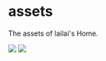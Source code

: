 # assets

The assets of lailai's Home.

<p>
  <img src="https://img.shields.io/github/repo-size/lailai0916/assets" />
  <img src="https://img.shields.io/github/repo-size/lailai0916/lailai0916.github.io" />
</p>
